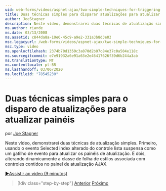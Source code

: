 ```yaml
---
uid: web-forms/videos/aspnet-ajax/two-simple-techniques-for-triggering-updates-to-update-panels
title: Duas técnicas simples para disparar atualizações para atualizar painéis | Microsoft Docs
author: JoeStagner
description: Neste vídeo, demonstrarei duas técnicas de atualização simples. Primeiro, usando o evento Selected index alterado do controle lista suspensa como um evento de trigonometria...
ms.author: riande
ms.date: 03/13/2008
ms.assetid: c844da8a-10e6-45c9-a9e2-331a3b8d3e03
msc.legacyurl: /web-forms/videos/aspnet-ajax/two-simple-techniques-for-triggering-updates-to-update-panels
msc.type: video
ms.openlocfilehash: 2374b70d1359c3a070d2b07c84e37c0a504e118c
ms.sourcegitcommit: e7e91932a6e91a63e2e46417626f39d6b244a3ab
ms.translationtype: MT
ms.contentlocale: pt-BR
ms.lasthandoff: 03/06/2020
ms.locfileid: "78545230"
---
```

# <a name="two-simple-techniques-for-triggering-updates-to-update-panels"></a>Duas técnicas simples para o disparo de atualizações para atualizar painéis

por [Joe Stagner](https://github.com/JoeStagner)

Neste vídeo, demonstrarei duas técnicas de atualização simples. Primeiro, usando o evento Selected index alterado do controle lista suspensa como um gatilho de evento para atualizar os painéis de atualização. E dois, alterando dinamicamente a classe de folha de estilos associada com controles contidos no painel de atualização AJAX.

[&#9654;Assistir ao vídeo (9 minutos)](https://channel9.msdn.com/Blogs/ASP-NET-Site-Videos/two-simple-techniques-for-triggering-updates-to-update-panels)

> [!div class="step-by-step"]
> [Anterior](how-do-i-retrieve-values-from-server-side-ajax-controls.md)
> [Próximo](use-aspnet-ajax-cascading-drop-down-control-to-access-a-database.md)
